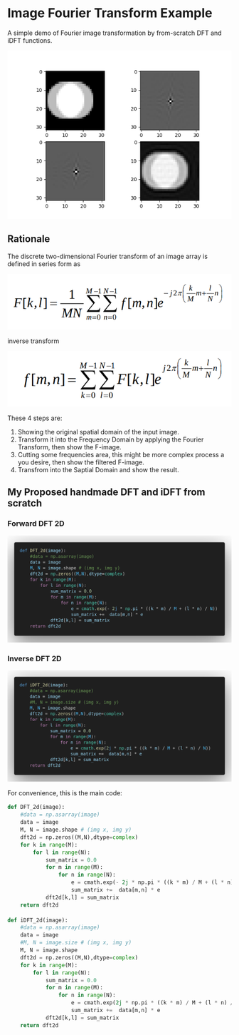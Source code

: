 # Image Fourier Transform Example
A simple demo of Fourier image transformation by from-scratch DFT and iDFT functions.

![Figure_1.png](static/Figure_1.png)

## Rationale
The discrete two-dimensional Fourier transform of an image array is defined in series form as

![eq-dft.png](static/eq-dft.png)

inverse transform

![eq-idft.png](static/eq-idft.png)


These 4 steps are:
1. Showing the original spatial domain of the input image.
2. Transform it into the Frequency Domain by applying the Fourier Transform, then show the F-image.
3. Cutting some frequencies area, this might be more complex process a you desire, then show the filtered F-image.
4. Transfrom into the Saptial Domain and show the result.


## My Proposed handmade DFT and iDFT from scratch
### Forward DFT 2D

![dft-2d.png](static/dft-2d.png)

### Inverse DFT 2D

![idft-2d.png](static/idft-2d.png)

For convenience, this is the main code:

```python
def DFT_2d(image):
	#data = np.asarray(image)
	data = image
	M, N = image.shape # (img x, img y)
	dft2d = np.zeros((M,N),dtype=complex)
	for k in range(M):
		for l in range(N):
			sum_matrix = 0.0
			for m in range(M):
				for n in range(N):
					e = cmath.exp(- 2j * np.pi * ((k * m) / M + (l * n) / N))
					sum_matrix +=  data[m,n] * e
			dft2d[k,l] = sum_matrix
	return dft2d

def iDFT_2d(image):
	#data = np.asarray(image)
	data = image
	#M, N = image.size # (img x, img y)
	M, N = image.shape
	dft2d = np.zeros((M,N),dtype=complex)
	for k in range(M):
		for l in range(N):
			sum_matrix = 0.0
			for m in range(M):
				for n in range(N):
					e = cmath.exp(2j * np.pi * ((k * m) / M + (l * n) / N))
					sum_matrix +=  data[m,n] * e
			dft2d[k,l] = sum_matrix
	return dft2d
```

